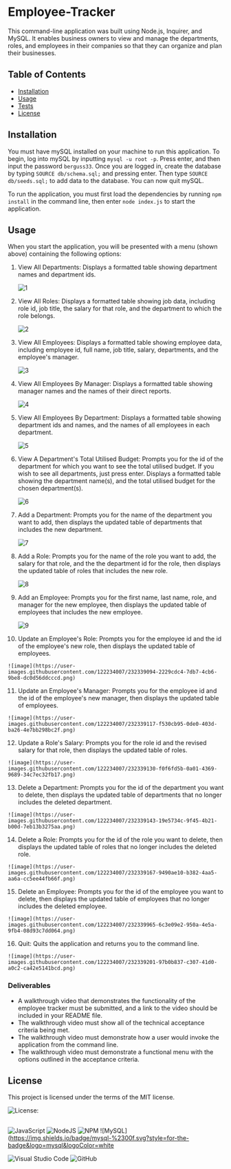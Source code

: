 # Employee-Tracker
This command-line application was built using Node.js, Inquirer, and MySQL. It enables business owners to view and manage the departments, roles, and employees in their companies so that they can organize and plan their businesses.


## Table of Contents
* [Installation](#installation)
* [Usage](#usage)
* [Tests](#tests)
* [License](#license)
 
 
## Installation
You must have mySQL installed on your machine to run this application. To begin, log into mySQL by inputting `mysql -u root -p`. Press enter, and then input the password `berguss33`. Once you are logged in, create the database by typing `SOURCE db/schema.sql;` and pressing enter. Then type `SOURCE db/seeds.sql;` to add data to the database. You can now quit mySQL.

To run the application, you must first load the dependencies by running `npm install` in the command line, then enter `node index.js` to start the application.


## Usage
When you start the application, you will be presented with a menu (shown above) containing the following options: 

 1) View All Departments: Displays a formatted table showing department names and department ids.

    ![1](https://user-images.githubusercontent.com/122234007/232341787-6fb82aee-5011-489e-b8ff-53ea839a1b63.jpg)

 2) View All Roles: Displays a formatted table showing job data, including role id, job title, the salary for that role, and the department to which the role belongs.

    ![2](https://user-images.githubusercontent.com/122234007/232342475-bd345681-65d9-4477-bccd-ec66056c6991.jpg)

 3) View All Employees: Displays a formatted table showing employee data, including employee id, full name, job title, salary, departments, and the employee's manager.

    ![3](https://user-images.githubusercontent.com/122234007/232342345-bc51c3b5-733b-4dba-9802-fe91bbf42a07.jpg)

 4) View All Employees By Manager: Displays a formatted table showing manager names and the names of their direct reports.

    ![4](https://user-images.githubusercontent.com/122234007/232342367-f0e5cf2f-ea11-4f9d-bf1c-baf9827b93b4.jpg)

 5) View All Employees By Department: Displays a formatted table showing department ids and names, and the names of all employees in each department.

    ![5](https://user-images.githubusercontent.com/122234007/232342376-7fa8b95c-2b3e-4876-b86a-baf5cbfedb5d.jpg)

 6) View A Department's Total Utilised Budget: Prompts you for the id of the department for which you want to see the total utilised budget. If you wish to see all   departments, just press enter. Displays a formatted table showing  the department name(s), and the total utilised budget for the chosen department(s).

    ![6](https://user-images.githubusercontent.com/122234007/232342383-8f807eec-813f-49a2-a5f1-52869f9bcef3.jpg)

 7) Add a Department: Prompts you for the name of the department you want to add, then displays the updated table of departments that includes the new department.

    ![7](https://user-images.githubusercontent.com/122234007/232342392-12455576-4970-41e9-b0b2-f985d3fc48f7.jpg)

 8) Add a Role: Prompts you for the name of the role you want to add, the salary for that role, and the the department id for the role, then displays the updated table of roles that includes the new role.

    ![8](https://user-images.githubusercontent.com/122234007/232342403-f86b2d23-9b79-431a-a98e-97a3a7d5b0f8.jpg)

 9) Add an Employee: Prompts you for the first name, last name, role, and manager for the new employee, then displays the updated table of employees that includes the new employee.

    ![9](https://user-images.githubusercontent.com/122234007/232342409-d602c6e2-2f02-400e-8a89-19d1d258897a.jpg)

 10) Update an Employee's Role: Prompts you for the employee id and the id of the employee's new role, then displays the updated table of employees.

    ![image](https://user-images.githubusercontent.com/122234007/232339094-2229cdc4-7db7-4cb6-9be8-dc0d56ddcccd.png)

 11) Update an Employee's Manager: Prompts you for the employee id and the id of the employee's new manager, then displays the updated table of employees.

    ![image](https://user-images.githubusercontent.com/122234007/232339117-f530cb95-0de0-403d-ba26-4e7bb298bc2f.png)


 12) Update a Role's Salary: Prompts you for the role id and the revised salary for that role, then displays the updated table of roles.

    ![image](https://user-images.githubusercontent.com/122234007/232339130-f0f6fd5b-0a01-4369-9689-34c7ec32fb17.png)

 13) Delete a Department: Prompts you for the id of the department you want to delete, then displays the updated table of departments that no longer includes the deleted department.

    ![image](https://user-images.githubusercontent.com/122234007/232339143-19e5734c-9f45-4b21-b00d-7eb13b3275aa.png)

 14) Delete a Role: Prompts you for the id of the role you want to delete, then displays the updated table of roles that no longer includes the deleted role.

    ![image](https://user-images.githubusercontent.com/122234007/232339167-9490ae10-b382-4aa5-aa6a-cc5ee44fb66f.png)

 15) Delete an Employee: Prompts you for the id of the employee you want to delete, then displays the updated table of employees that no longer includes the deleted employee.

    ![image](https://user-images.githubusercontent.com/122234007/232339965-6c3e09e2-950a-4e5a-9fb4-08d93c7dd064.png)

 16) Quit: Quits the application and returns you to the command line.

    ![image](https://user-images.githubusercontent.com/122234007/232339201-97b0b837-c307-41d0-a0c2-ca42e5141bcd.png)


### Deliverables
* A walkthrough video that demonstrates the functionality of the employee tracker must be submitted, and a link to the video should be included in your README file.
* The walkthrough video must show all of the technical acceptance criteria being met.
* The walkthrough video must demonstrate how a user would invoke the application from the command line.
* The walkthrough video must demonstrate a functional menu with the options outlined in the acceptance criteria.


## License
This project is licensed under the terms of the MIT license.

![License: ](https://img.shields.io/badge/License-MIT-blueviolet.svg)

##
![JavaScript](https://img.shields.io/badge/javascript-%23323330.svg?style=for-the-badge&logo=javascript&logoColor=%23F7DF1E) ![NodeJS](https://img.shields.io/badge/node.js-6DA55F?style=for-the-badge&logo=node.js&logoColor=white)  ![NPM](https://img.shields.io/badge/NPM-%23CB3837.svg?style=for-the-badge&logo=npm&logoColor=white)  ![MySQL](https://img.shields.io/badge/mysql-%2300f.svg?style=for-the-badge&logo=mysql&logoColor=white
  
![Visual Studio Code](https://img.shields.io/badge/Visual%20Studio%20Code-0078d7.svg?style=for-the-badge&logo=visual-studio-code&logoColor=white) ![GitHub](https://img.shields.io/badge/github-%23121011.svg?style=for-the-badge&logo=github&logoColor=white)
